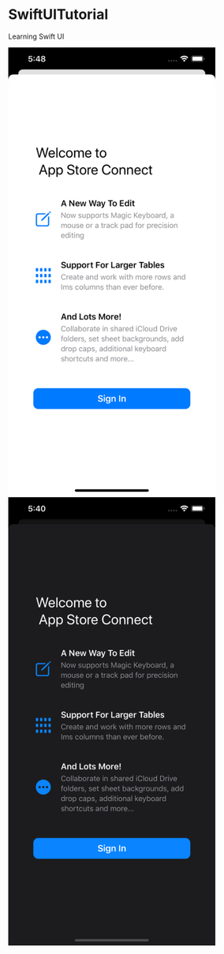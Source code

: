 # SwiftUITutorial
Learning Swift UI
<div>
<img src="/WelcomePrompt/Screenshots/1.png" width=420>
<img src="/WelcomePrompt/Screenshots/2.png" width=420>
</div>
